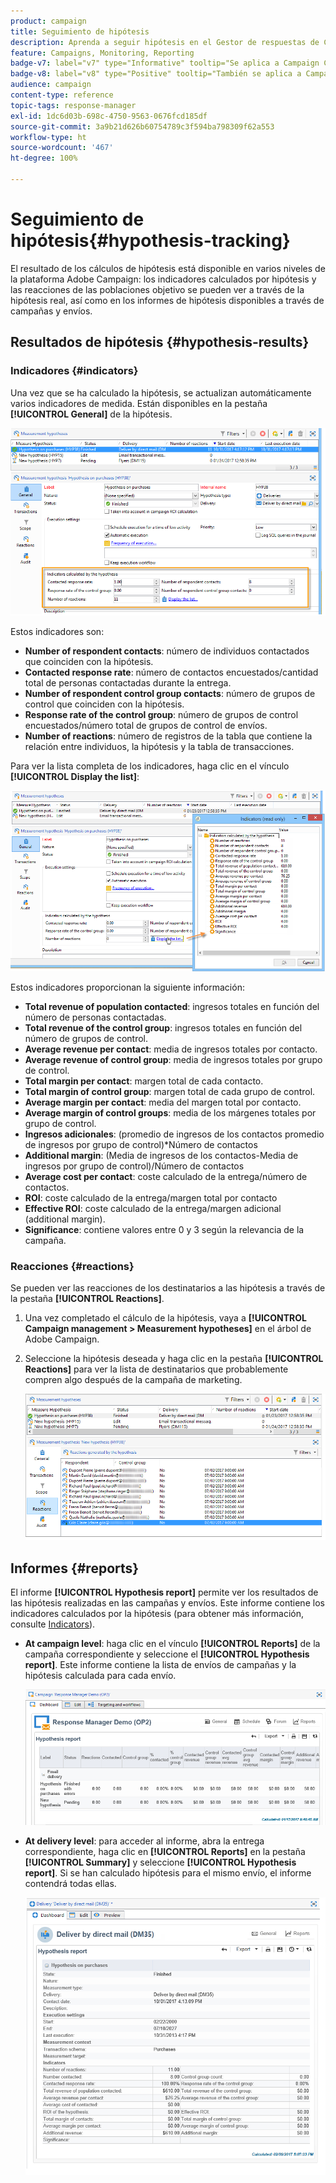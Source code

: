 ```yaml
---
product: campaign
title: Seguimiento de hipótesis
description: Aprenda a seguir hipótesis en el Gestor de respuestas de Campaign
feature: Campaigns, Monitoring, Reporting
badge-v7: label="v7" type="Informative" tooltip="Se aplica a Campaign Classic v7"
badge-v8: label="v8" type="Positive" tooltip="También se aplica a Campaign v8"
audience: campaign
content-type: reference
topic-tags: response-manager
exl-id: 1dc6d03b-698c-4750-9563-0676fcd185df
source-git-commit: 3a9b21d626b60754789c3f594ba798309f62a553
workflow-type: ht
source-wordcount: '467'
ht-degree: 100%

---
```


# Seguimiento de hipótesis{#hypothesis-tracking}



El resultado de los cálculos de hipótesis está disponible en varios niveles de la plataforma Adobe Campaign: los indicadores calculados por hipótesis y las reacciones de las poblaciones objetivo se pueden ver a través de la hipótesis real, así como en los informes de hipótesis disponibles a través de campañas y envíos.

## Resultados de hipótesis {#hypothesis-results}

### Indicadores {#indicators}

Una vez que se ha calculado la hipótesis, se actualizan automáticamente varios indicadores de medida. Están disponibles en la pestaña **[!UICONTROL General]** de la hipótesis.

![](assets/response_hypothesis_delivery_example_010.png)

Estos indicadores son:

* **Number of respondent contacts**: número de individuos contactados que coinciden con la hipótesis.
* **Contacted response rate**: número de contactos encuestados/cantidad total de personas contactadas durante la entrega.
* **Number of respondent control group contacts**: número de grupos de control que coinciden con la hipótesis.
* **Response rate of the control group**: número de grupos de control encuestados/número total de grupos de control de envíos.
* **Number of reactions**: número de registros de la tabla que contiene la relación entre individuos, la hipótesis y la tabla de transacciones.

Para ver la lista completa de los indicadores, haga clic en el vínculo **[!UICONTROL Display the list]**:

![](assets/response_hypothesis_indicators_002.png)

Estos indicadores proporcionan la siguiente información:

* **Total revenue of population contacted**: ingresos totales en función del número de personas contactadas.
* **Total revenue of the control group**: ingresos totales en función del número de grupos de control.
* **Average revenue per contact**: media de ingresos totales por contacto.
* **Average revenue of control group**: media de ingresos totales por grupo de control.
* **Total margin per contact**: margen total de cada contacto.
* **Total margin of control group**: margen total de cada grupo de control.
* **Average margin per contact**: media del margen total por contacto.
* **Average margin of control groups**: media de los márgenes totales por grupo de control.
* **Ingresos adicionales**: (promedio de ingresos de los contactos promedio de ingresos por grupo de control)&#42;Número de contactos
* **Additional margin**: (Media de ingresos de los contactos-Media de ingresos por grupo de control)/Número de contactos
* **Average cost per contact**: coste calculado de la entrega/número de contactos.
* **ROI**: coste calculado de la entrega/margen total por contacto
* **Effective ROI**: coste calculado de la entrega/margen adicional (additional margin).
* **Significance**: contiene valores entre 0 y 3 según la relevancia de la campaña.

### Reacciones {#reactions}

Se pueden ver las reacciones de los destinatarios a las hipótesis a través de la pestaña **[!UICONTROL Reactions]**.

1. Una vez completado el cálculo de la hipótesis, vaya a **[!UICONTROL Campaign management > Measurement hypotheses]** en el árbol de Adobe Campaign.
1. Seleccione la hipótesis deseada y haga clic en la pestaña **[!UICONTROL Reactions]** para ver la lista de destinatarios que probablemente compren algo después de la campaña de marketing.

   ![](assets/response_hypothesis_reactions_001.png)

## Informes {#reports}

El informe **[!UICONTROL Hypothesis report]** permite ver los resultados de las hipótesis realizadas en las campañas y envíos. Este informe contiene los indicadores calculados por la hipótesis (para obtener más información, consulte [Indicators](#indicators)).

* **At campaign level**: haga clic en el vínculo **[!UICONTROL Reports]** de la campaña correspondiente y seleccione el **[!UICONTROL Hypothesis report]**. Este informe contiene la lista de envíos de campañas y la hipótesis calculada para cada envío.

  ![](assets/response_hypothesis_campaign_report_001.png)

* **At delivery level**: para acceder al informe, abra la entrega correspondiente, haga clic en **[!UICONTROL Reports]** en la pestaña **[!UICONTROL Summary]** y seleccione **[!UICONTROL Hypothesis report]**. Si se han calculado hipótesis para el mismo envío, el informe contendrá todas ellas.

  ![](assets/response_hypothesis_delivery_report_001.png)
